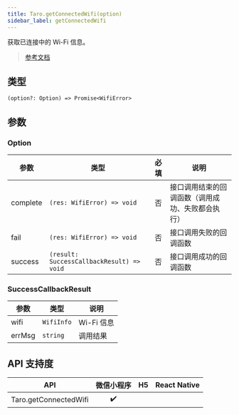 ```yaml
---
title: Taro.getConnectedWifi(option)
sidebar_label: getConnectedWifi
---
```


获取已连接中的 Wi-Fi 信息。

> [参考文档](https://developers.weixin.qq.com/miniprogram/dev/api/device/wifi/wx.getConnectedWifi.html)

## 类型

```tsx
(option?: Option) => Promise<WifiError>
```

## 参数

### Option

| 参数 | 类型 | 必填 | 说明 |
| --- | --- | :---: | --- |
| complete | `(res: WifiError) => void` | 否 | 接口调用结束的回调函数（调用成功、失败都会执行） |
| fail | `(res: WifiError) => void` | 否 | 接口调用失败的回调函数 |
| success | `(result: SuccessCallbackResult) => void` | 否 | 接口调用成功的回调函数 |

### SuccessCallbackResult

| 参数 | 类型 | 说明 |
| --- | --- | --- |
| wifi | `WifiInfo` | Wi-Fi 信息 |
| errMsg | `string` | 调用结果 |

## API 支持度

| API | 微信小程序 | H5 | React Native |
| :---: | :---: | :---: | :---: |
| Taro.getConnectedWifi | ✔️ |  |  |
